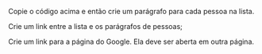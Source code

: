 Copie o código acima e então crie um parágrafo para cada pessoa na lista.

Crie um link entre a lista e os parágrafos de pessoas;

Crie um link para a página do Google. Ela deve ser aberta em outra página.